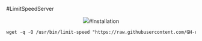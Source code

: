 
#LimitSpeedServer
<p align="center"><img src="https://i.postimg.cc/pdzDkzCk/IMG-20221213-135708.jpg"

#Installation 

```html
wget -q -O /usr/bin/limit-speed "https://raw.githubusercontent.com/GH-reyz/limit/main/limit-speed.sh" && chmod +x /usr/bin/limit-speed && apt install make && apt install gcc && apt install shc

````
